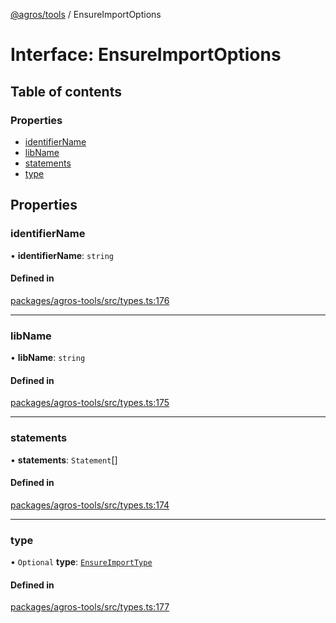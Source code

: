 [@agros/tools](../index.md) / EnsureImportOptions

# Interface: EnsureImportOptions

## Table of contents

### Properties

- [identifierName](EnsureImportOptions.md#identifiername)
- [libName](EnsureImportOptions.md#libname)
- [statements](EnsureImportOptions.md#statements)
- [type](EnsureImportOptions.md#type)

## Properties

### <a id="identifiername" name="identifiername"></a> identifierName

• **identifierName**: `string`

#### Defined in

[packages/agros-tools/src/types.ts:176](https://github.com/agrosjs/agros/blob/4eb8f7e/packages/agros-tools/src/types.ts#L176)

___

### <a id="libname" name="libname"></a> libName

• **libName**: `string`

#### Defined in

[packages/agros-tools/src/types.ts:175](https://github.com/agrosjs/agros/blob/4eb8f7e/packages/agros-tools/src/types.ts#L175)

___

### <a id="statements" name="statements"></a> statements

• **statements**: `Statement`[]

#### Defined in

[packages/agros-tools/src/types.ts:174](https://github.com/agrosjs/agros/blob/4eb8f7e/packages/agros-tools/src/types.ts#L174)

___

### <a id="type" name="type"></a> type

• `Optional` **type**: [`EnsureImportType`](../index.md#ensureimporttype)

#### Defined in

[packages/agros-tools/src/types.ts:177](https://github.com/agrosjs/agros/blob/4eb8f7e/packages/agros-tools/src/types.ts#L177)
